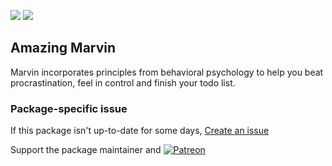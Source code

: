 [![](https://img.shields.io/chocolatey/v/amazingmarvin?color=green&label=amazingmarvin)](https://chocolatey.org/packages/amazingmarvin) [![](https://img.shields.io/chocolatey/dt/amazingmarvin)](https://chocolatey.org/packages/amazingmarvin)

## Amazing Marvin

Marvin incorporates principles from behavioral psychology to help you beat procrastination, feel in control and finish your todo list.

### Package-specific issue
If this package isn't up-to-date for some days, [Create an issue](https://github.com/tunisiano187/Chocolatey-packages/issues/new/choose)

Support the package maintainer and [![Patreon](https://cdn.jsdelivr.net/gh/tunisiano187/Chocolatey-packages@d15c4e19c709e7148588d4523ffc6dd3cd3c7e5e/icons/patreon.png)](https://www.patreon.com/tunisiano)
